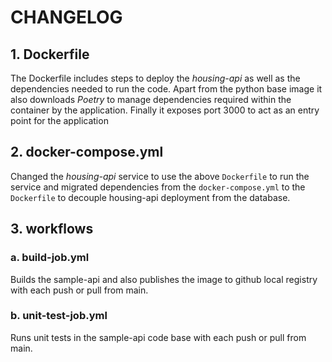 # CHANGELOG

## 1. Dockerfile
The Dockerfile includes steps to deploy the *housing-api* as well as the dependencies needed to run the code. Apart from the python base image it also downloads *Poetry* to manage dependencies required within the container by the application. Finally it exposes port 3000 to act as an entry point for the application

## 2. docker-compose.yml
Changed the *housing-api* service to use the above `Dockerfile` to run the service and migrated dependencies from the `docker-compose.yml` to the `Dockerfile` to decouple housing-api deployment from the database.

## 3. workflows

### a. build-job.yml
Builds the sample-api and also publishes the image to github local registry with each push or pull from main.

### b. unit-test-job.yml
Runs unit tests in the sample-api code base with each push or pull from main.